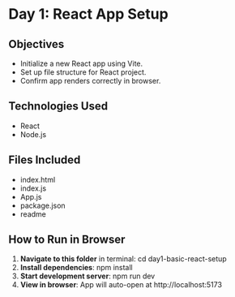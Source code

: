 # Day 1: React App Setup
## Objectives
- Initialize a new React app using Vite.
- Set up file structure for React project.
- Confirm app renders correctly in browser.
## Technologies Used
- React
- Node.js
## Files Included
- index.html
- index.js
- App.js
- package.json
- readme
## How to Run in Browser
1. **Navigate to this folder** in terminal:
   cd day1-basic-react-setup
2. **Install dependencies**:
   npm install
3. **Start development server**:
   npm run dev
4. **View in browser**: App will auto-open at http://localhost:5173